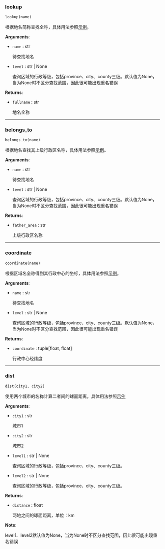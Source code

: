 ### lookup

```python
lookup(name)
```

根据地名简称查找全称，具体用法参照[示例](../examples/cp_lookup.md#lookup)。

**Arguments**:

- `name` : str
  
  待查找地名

- `level` : str | None

  查询区域的行政等级，包括province、city、county三级。默认值为None，当为None时不区分查找范围，因此很可能出现重名错误

**Returns**:

- `fullname` : str
  
  地名全称

---
### belongs_to

```python
belongs_to(name)
```
根据地名查找其上级行政区名称，具体用法参照[示例](../examples/cp_lookup.md#belongs_to)。

**Arguments**:

- `name` : str

  待查找地名

- `level` : str | None

  查询区域的行政等级，包括province、city、county三级。默认值为None，当为None时不区分查找范围，因此很可能出现重名错误

**Returns**:

- `father_area` : str

  上级行政区名称

---
### coordinate
```python
coordinate(name)
```
根据区域名全称得到其行政中心的坐标，具体用法参照[示例](../examples/cp_lookup.md#coordinate)。

**Arguments**:

- `name` : str

  待查找地名

- `level` : str | None

  查询区域的行政等级，包括province、city、county三级。默认值为None，当为None时不区分查找范围，因此很可能出现重名错误

**Returns**:

- `coordinate` : tuple[float, float]

  行政中心经纬度

---
### dist

```python
dist(city1, city2)
```

使用两个城市的名称计算二者间的球面距离，具体用法参照[示例](../examples/cp_lookup.md#dist)

**Arguments**:

- `city1` : str
  
  城市1

- `city2` : str
  
  城市2

- `level1` : str | None

  查询区域的行政等级，包括province、city、county三级。

- `level2` : str | None

  查询区域的行政等级，包括province、city、county三级。

**Returns**:

- `distance` : float
  
  两地之间的球面距离，单位：km

**Note**:

  level1、level2默认值为None，当为None时不区分查找范围，因此很可能出现重名错误